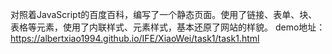 对照着JavaScript的百度百科，编写了一个静态页面。使用了链接、表单、块、表格等元素，使用了内联样式、元素样式，基本还原了网站的样貌。
demo地址：https://albertxiao1994.github.io/IFE/XiaoWei/task1/task1.html
